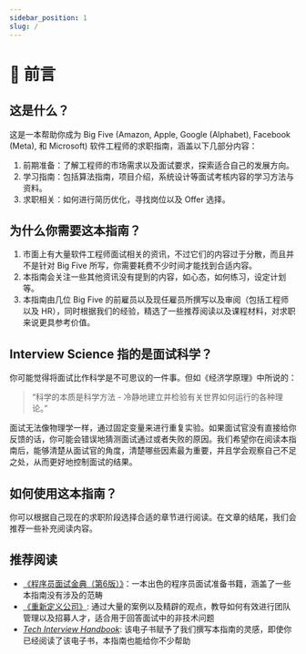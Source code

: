 ```yaml
---
sidebar_position: 1
slug: /
---
```


# 📖 前言

## 这是什么？

这是一本帮助你成为 Big Five (Amazon, Apple, Google (Alphabet), Facebook (Meta), 和 Microsoft) 软件工程师的求职指南，涵盖以下几部分内容：

1. 前期准备：了解工程师的市场需求以及面试要求，探索适合自己的发展方向。
2. 学习指南：包括算法指南，项目介绍，系统设计等面试考核内容的学习方法与资料。
3. 求职相关：如何进行简历优化，寻找岗位以及 Offer 选择。

## 为什么你需要这本指南？

1. 市面上有大量软件工程师面试相关的资讯，不过它们的内容过于分散，而且并不是针对 Big Five 所写，你需要耗费不少时间才能找到合适内容。
2. 本指南会关注一些其他资讯没有提到的内容，如心态，如何练习，设定计划等。
3. 本指南由几位 Big Five 的前雇员以及现任雇员所撰写以及审阅（包括工程师以及 HR），同时根据我们的经验，精选了一些推荐阅读以及课程材料，对求职来说更具参考价值。

## Interview Science 指的是面试科学？
你可能觉得将面试比作科学是不可思议的一件事。但如《经济学原理》中所说的：

> “科学的本质是科学方法 - 冷静地建立并检验有关世界如何运行的各种理论。”

面试无法像物理学一样，通过固定变量来进行重复实验。如果面试官没有直接给你反馈的话，你可能会错误地猜测面试通过或者失败的原因。我们希望你在阅读本指南后，能够清楚从面试官的角度，清楚哪些因素最为重要，并且学会观察自己不足之处，从而更好地控制面试的结果。

## 如何使用这本指南？

你可以根据自己现在的求职阶段选择合适的章节进行阅读。在文章的结尾，我们会推荐一些补充阅读内容。

## 推荐阅读

- [《程序员面试金典（第6版）》](https://book.douban.com/subject/34813624/)：一本出色的程序员面试准备书籍，涵盖了一些本指南没有涉及的范畴
- [《重新定义公司》](https://book.douban.com/subject/26582822/): 通过大量的案例以及精辟的观点，教导如何有效进行团队管理以及招募人才，适合用于回答面试中的非技术问题
- *[Tech Interview Handbook](https://techinterviewhandbook.org/)*: 该电子书赋予了我们撰写本指南的灵感，即使你已经阅读了该电子书，本指南也能给你不少帮助
